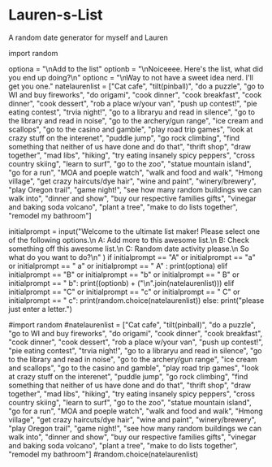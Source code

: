 # Lauren-s-List
A random date generator for myself and Lauren

import random

optiona = "\nAdd to the list"
optionb = "\nNoiceeee. Here's the list, what did you end up doing?\n"
optionc = "\nWay to not have a sweet idea nerd. I'll get you one."
natelaurenlist = ["Cat cafe", "tilt(pinball)", "do a puzzle", "go to WI and buy fireworks", "do origami", "cook dinner", "cook breakfast", "cook dinner", "cook dessert", "rob a place w/your van", "push up contest!", "pie eating contest", "trvia night!", "go to a libraryu and read in silence", "go to the library and read in noise", "go to the archery/gun range", "ice cream and scallops", "go to the casino and gamble", "play road trip games", "look at crazy stuff on the interenet", "puddle jump", "go rock climbing", "find something that neither of us have done and do that", "thrift shop", "draw together", "mad libs", "hiking", "try eating insanely spicy peppers", "cross country skiing", "learn to surf", "go to the zoo", "statue mountain island", "go for a run", "MOA and poeple watch", "walk and food and walk", "Hmong village", "get crazy haircuts/dye hair", "wine and paint", "winery/brewery", "play Oregon trail", "game night!", "see how many random buildings we can walk into", "dinner and show", "buy our respective families gifts", "vinegar and baking soda volcano", "plant a tree", "make to do lists together", "remodel my bathroom"]

initialprompt = input("Welcome to the ultimate list maker! Please select one of the following options.\n A: Add more to this awesome list.\n B: Check something off this awesome list.\n C: Random date activity please.\n So what do you want to do?\n" )
if initialprompt == "A" or initialprompt == "a" or initialprompt == " a" or initialprompt == " A" :
	print(optiona)
elif initialprompt == "B" or initialprompt == "b" or initialprompt == " B" or initialprompt == " b":
	print((optionb) + ("\n".join(natelaurenlist)))
elif initialprompt == "C" or initialprompt == "c" or initialprompt == " C" or initialprompt == " c":
	print(random.choice(natelaurenlist))
else:
	print("please just enter a letter.")
	

#import random
#natelaurenlist = ["Cat cafe", "tilt(pinball)", "do a puzzle", "go to WI and buy fireworks", "do origami", "cook dinner", "cook breakfast", "cook dinner", "cook dessert", "rob a place w/your van", "push up contest!", "pie eating contest", "trvia night!", "go to a libraryu and read in silence", "go to the library and read in noise", "go to the archery/gun range", "ice cream and scallops", "go to the casino and gamble", "play road trip games", "look at crazy stuff on the interenet", "puddle jump", "go rock climbing", "find something that neither of us have done and do that", "thrift shop", "draw together", "mad libs", "hiking", "try eating insanely spicy peppers", "cross country skiing", "learn to surf", "go to the zoo", "statue mountain island", "go for a run", "MOA and poeple watch", "walk and food and walk", "Hmong village", "get crazy haircuts/dye hair", "wine and paint", "winery/brewery", "play Oregon trail", "game night!", "see how many random buildings we can walk into", "dinner and show", "buy our respective families gifts", "vinegar and baking soda volcano", "plant a tree", "make to do lists together", "remodel my bathroom"]
#random.choice(natelaurenlist)


